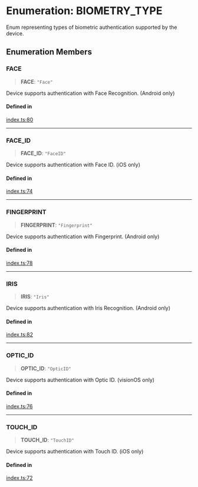 # Enumeration: BIOMETRY\_TYPE

Enum representing types of biometric authentication supported by the device.

## Enumeration Members

### FACE

> **FACE**: `"Face"`

Device supports authentication with Face Recognition. (Android only)

#### Defined in

[index.ts:80](https://github.com/oblador/react-native-keychain/blob/06824b340311076cce81e80bceb3c34da22ca810/src/index.ts#L80)

***

### FACE\_ID

> **FACE\_ID**: `"FaceID"`

Device supports authentication with Face ID. (iOS only)

#### Defined in

[index.ts:74](https://github.com/oblador/react-native-keychain/blob/06824b340311076cce81e80bceb3c34da22ca810/src/index.ts#L74)

***

### FINGERPRINT

> **FINGERPRINT**: `"Fingerprint"`

Device supports authentication with Fingerprint. (Android only)

#### Defined in

[index.ts:78](https://github.com/oblador/react-native-keychain/blob/06824b340311076cce81e80bceb3c34da22ca810/src/index.ts#L78)

***

### IRIS

> **IRIS**: `"Iris"`

Device supports authentication with Iris Recognition. (Android only)

#### Defined in

[index.ts:82](https://github.com/oblador/react-native-keychain/blob/06824b340311076cce81e80bceb3c34da22ca810/src/index.ts#L82)

***

### OPTIC\_ID

> **OPTIC\_ID**: `"OpticID"`

Device supports authentication with Optic ID. (visionOS only)

#### Defined in

[index.ts:76](https://github.com/oblador/react-native-keychain/blob/06824b340311076cce81e80bceb3c34da22ca810/src/index.ts#L76)

***

### TOUCH\_ID

> **TOUCH\_ID**: `"TouchID"`

Device supports authentication with Touch ID. (iOS only)

#### Defined in

[index.ts:72](https://github.com/oblador/react-native-keychain/blob/06824b340311076cce81e80bceb3c34da22ca810/src/index.ts#L72)
